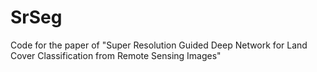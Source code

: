 # SrSeg
Code for the paper of "Super Resolution Guided Deep Network for Land Cover Classification from Remote Sensing Images"
